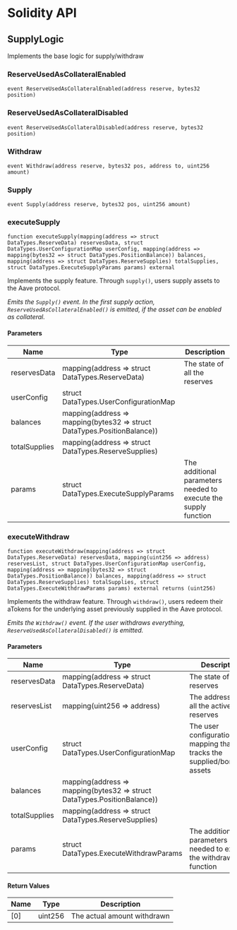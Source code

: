 # Solidity API

## SupplyLogic

Implements the base logic for supply/withdraw

### ReserveUsedAsCollateralEnabled

```solidity
event ReserveUsedAsCollateralEnabled(address reserve, bytes32 position)
```

### ReserveUsedAsCollateralDisabled

```solidity
event ReserveUsedAsCollateralDisabled(address reserve, bytes32 position)
```

### Withdraw

```solidity
event Withdraw(address reserve, bytes32 pos, address to, uint256 amount)
```

### Supply

```solidity
event Supply(address reserve, bytes32 pos, uint256 amount)
```

### executeSupply

```solidity
function executeSupply(mapping(address => struct DataTypes.ReserveData) reservesData, struct DataTypes.UserConfigurationMap userConfig, mapping(address => mapping(bytes32 => struct DataTypes.PositionBalance)) balances, mapping(address => struct DataTypes.ReserveSupplies) totalSupplies, struct DataTypes.ExecuteSupplyParams params) external
```

Implements the supply feature. Through `supply()`, users supply assets to the Aave protocol.

_Emits the `Supply()` event.
In the first supply action, `ReserveUsedAsCollateralEnabled()` is emitted, if the asset can be enabled as
collateral._

#### Parameters

| Name | Type | Description |
| ---- | ---- | ----------- |
| reservesData | mapping(address &#x3D;&gt; struct DataTypes.ReserveData) | The state of all the reserves |
| userConfig | struct DataTypes.UserConfigurationMap |  |
| balances | mapping(address &#x3D;&gt; mapping(bytes32 &#x3D;&gt; struct DataTypes.PositionBalance)) |  |
| totalSupplies | mapping(address &#x3D;&gt; struct DataTypes.ReserveSupplies) |  |
| params | struct DataTypes.ExecuteSupplyParams | The additional parameters needed to execute the supply function |

### executeWithdraw

```solidity
function executeWithdraw(mapping(address => struct DataTypes.ReserveData) reservesData, mapping(uint256 => address) reservesList, struct DataTypes.UserConfigurationMap userConfig, mapping(address => mapping(bytes32 => struct DataTypes.PositionBalance)) balances, mapping(address => struct DataTypes.ReserveSupplies) totalSupplies, struct DataTypes.ExecuteWithdrawParams params) external returns (uint256)
```

Implements the withdraw feature. Through `withdraw()`, users redeem their aTokens for the underlying asset
previously supplied in the Aave protocol.

_Emits the `Withdraw()` event.
If the user withdraws everything, `ReserveUsedAsCollateralDisabled()` is emitted._

#### Parameters

| Name | Type | Description |
| ---- | ---- | ----------- |
| reservesData | mapping(address &#x3D;&gt; struct DataTypes.ReserveData) | The state of all the reserves |
| reservesList | mapping(uint256 &#x3D;&gt; address) | The addresses of all the active reserves |
| userConfig | struct DataTypes.UserConfigurationMap | The user configuration mapping that tracks the supplied/borrowed assets |
| balances | mapping(address &#x3D;&gt; mapping(bytes32 &#x3D;&gt; struct DataTypes.PositionBalance)) |  |
| totalSupplies | mapping(address &#x3D;&gt; struct DataTypes.ReserveSupplies) |  |
| params | struct DataTypes.ExecuteWithdrawParams | The additional parameters needed to execute the withdraw function |

#### Return Values

| Name | Type | Description |
| ---- | ---- | ----------- |
| [0] | uint256 | The actual amount withdrawn |

